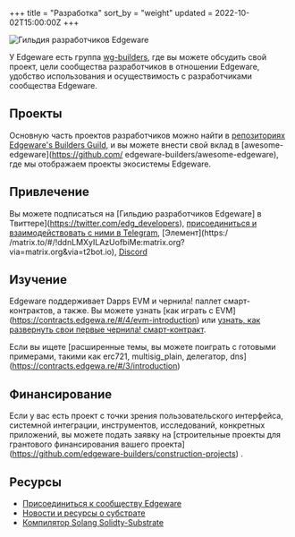 +++
title = "Разработка"
sort_by = "weight"
updated = 2022-10-02T15:00:00Z
+++

![Гильдия разработчиков Edgeware](file:///home/blacksmith/edgeware-documentation/.gitbook/assets/edgeware_builders_guild_logo.jpeg)

У Edgeware есть группа [wg-builders](https://commonwealth.im/edgeware/discussions/wg-builders), где вы можете обсудить свой проект, цели сообщества разработчиков в отношении Edgeware, удобство использования и осуществимость с разработчиками сообщества Edgeware.

## Проекты

Основную часть проектов разработчиков можно найти в [репозиториях Edgeware's Builders Guild](https://github.com/edgeware-builders/), и вы можете внести свой вклад в [awesome-edgeware](https://github.com/ edgeware-builders/awesome-edgeware), где мы отображаем проекты экосистемы Edgeware.

## Привлечение

Вы можете подписаться на [Гильдию разработчиков Edgeware] в Твиттере](https://twitter.com/edg_developers), [присоединиться и взаимодействовать с ними в Telegram](https://t.me/edg_developers), [Элемент](https:/ /matrix.to/#/!ddnLMXyILAzUofbiMe:matrix.org?via=matrix.org\&via=t2bot.io), [Discord](https://discord.gg/njDnHDk)

## Изучение

Edgeware поддерживает Dapps EVM и чернила! паллет смарт-контрактов, а также. Вы можете узнать [как играть с EVM] (https://contracts.edgewa.re/#/4/evm-introduction) или [узнать, как развернуть свои первые чернила! смарт-контракт](https://contracts.edgewa.re/#/0/introduction).

Если вы ищете [расширенные темы, вы можете поиграть с готовыми примерами, такими как erc721, multisig_plain, делегатор, dns] (https://contracts.edgewa.re/#/3/introduction)

## Финансирование

Если у вас есть проект с точки зрения пользовательского интерфейса, системной интеграции, инструментов, исследований, конкретных приложений, вы можете подать заявку на [строительные проекты для грантового финансирования вашего проекта] (https://github.com/edgeware-builders/construction-projects) .

## Ресурсы

- [Присоединиться к сообществу Edgeware](https://linktr.ee/edg_developers)
- [Новости и ресурсы о субстрате](https://substrate.dev/awesome-substrate/)
- [Компилятор Solang Solidty-Substrate](https://github.com/hyperledger-labs/solang)
